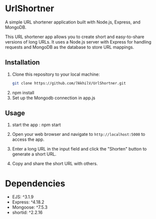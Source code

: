 # UrlShortner
A simple URL shortener application built with Node.js, Express, and MongoDB.

This URL shortener app allows you to create short and easy-to-share versions of long URLs.
It uses a Node.js server with Express for handling requests and MongoDB as the database to store URL mappings.

## Installation

1. Clone this repository to your local machine:
   ```sh
   git clone https://github.com/7AkhilV/UrlShortner.git

2. npm install
3. Set up the Mongodb connection in app.js

## Usage 

1. start the app : npm start
   
2. Open your web browser and navigate to `http://localhost:5000` to access the app.

3. Enter a long URL in the input field and click the "Shorten" button to generate a short URL.

4. Copy and share the short URL with others.


  

# Dependencies
- EJS: ^3.1.9
- Express: ^4.18.2
- Mongoose: ^7.5.3
- shortid: ^2.2.16
